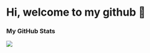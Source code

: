 # Hi, welcome to my github 👋

### My GitHub Stats
<img src="https://github-readme-stats.vercel.app/api?username=xuejingpan&hide_title=true&hide_border=true&show_icons=true" />
<!-- ![stats](https://github-readme-stats.vercel.app/api?username=xuejingpan&hide_title=true&hide_border=true&show_icons=true&theme=transparent) -->

<!-- ### My GitHub Contributions -->
<!-- <img src="https://raw.githubusercontent.com/Platane/snk/output/github-contribution-grid-snake.svg" width="100%"> -->
<!-- ![contributions](https://raw.githubusercontent.com/xuejingpan/xuejingpan/main/assets/github-contribution-grid-snake.svg) -->
<!-- ![contributions](https://cdn.jsdelivr.net/gh/xuejingpan/xuejingpan@main/assets/github-contribution-grid-snake.svg) -->


